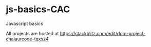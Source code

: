 # js-basics-CAC
Javascript basics

All projects are hosted at https://stackblitz.com/edit/dom-project-chaiaurcode-tqxsz4
